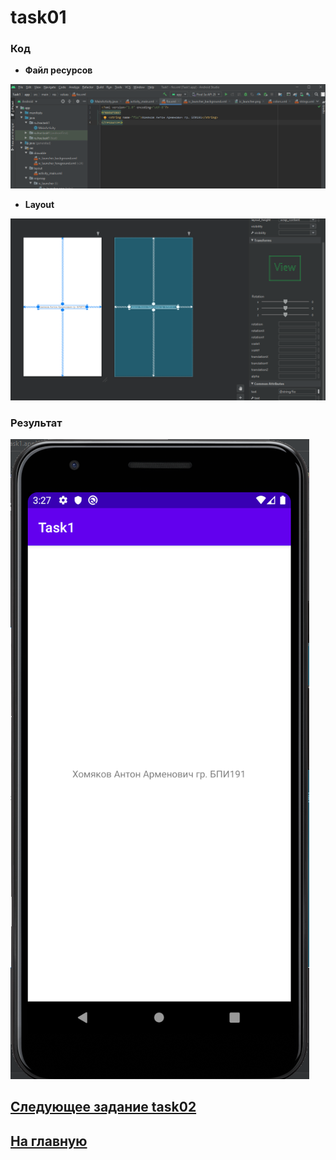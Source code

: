 # task01
### Код 

* **Файл ресурсов**

![img1](https://github.com/antonkhmv/android_dz/blob/main/task01/img/1.png)

* **Layout**

![img2](https://github.com/antonkhmv/android_dz/blob/main/task01/img/2.png)
 
### Результат

![res](https://github.com/antonkhmv/android_dz/blob/main/task01/img/res.png)

## [Следующее задание task02](../task02)

## [На главную](/../../)
